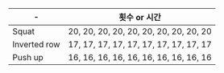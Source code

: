| - 	| 횟수 or 시간 	|
|------	|-----	|
| Squat  	| 20, 20, 20, 20, 20, 20, 20, 20, 20, 20|
| Inverted row  	| 17, 17, 17, 17, 17, 17, 17, 17, 17, 17|
| Push up  	| 16, 16, 16, 16, 16, 16, 16, 16, 16, 16|